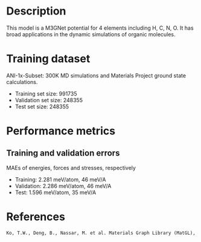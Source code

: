 # Description

This model is a M3GNet potential for 4 elements including H, C, N, O. It has broad applications in the
dynamic simulations of organic molecules.

# Training dataset

ANI-1x-Subset: 300K MD simulations and Materials Project ground state calculations.
- Training set size: 991735
- Validation set size: 248355
- Test set size: 248355

# Performance metrics

## Training and validation errors

MAEs of energies, forces and stresses, respectively
- Training: 2.281 meV/atom, 46 meV/A
- Validation: 2.286 meV/atom, 46 meV/A
- Test: 1.596 meV/atom, 35 meV/A

# References

```txt
Ko, T.W., Deng, B., Nassar, M. et al. Materials Graph Library (MatGL), an open-source graph deep learning library for materials science and chemistry. npj Computation Materials 11, 253 (2025).
```
